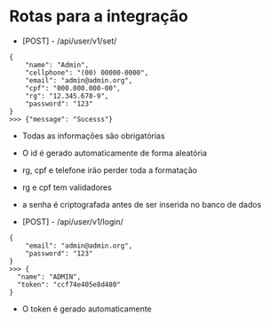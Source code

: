 # Rotas para a integração

- [POST] - /api/user/v1/set/
```
{
    "name": "Admin",
    "cellphone": "(00) 00000-0000",
    "email": "admin@admin.org",
    "cpf": "000.000.000-00",
    "rg": "12.345.678-9",
    "password": "123"
}
>>> {"message": "Sucesss"}
```
- Todas as informações são obrigatórias
- O id é gerado automaticamente de forma aleatória
- rg, cpf e telefone irão perder toda a formatação
- rg e cpf tem validadores
- a senha é criptografada antes de ser inserida no banco de dados

- [POST] - /api/user/v1/login/
```
{
    "email": "admin@admin.org",
    "password": "123"
}
>>> {
  "name": "ADMIN",
  "token": "ccf74e405e8d480"
}
```
- O token é gerado automaticamente